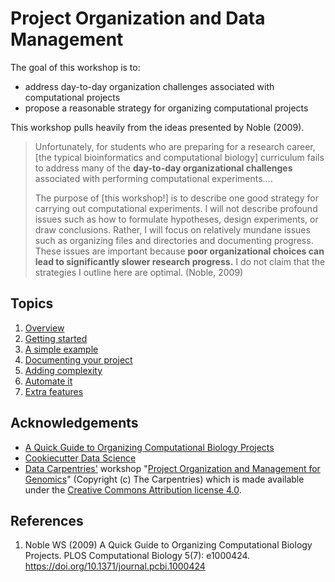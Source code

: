 Project Organization and Data Management
========================================

The goal of this workshop is to:

- address day-to-day organization challenges associated with computational projects
- propose a reasonable strategy for organizing computational projects

This workshop pulls heavily from the ideas presented by Noble (2009).

> Unfortunately, for students who are preparing for a research career, [the
> typical bioinformatics and computational biology] curriculum fails to address
> many of the **day-to-day organizational challenges** associated with
> performing computational experiments....
>
> The purpose of [this workshop!] is to describe one good strategy for carrying
> out computational experiments. I will not describe profound issues such as
> how to formulate hypotheses, design experiments, or draw conclusions. Rather,
> I will focus on relatively mundane issues such as organizing files and
> directories and documenting progress. These issues are important because
> **poor organizational choices can lead to significantly slower research
> progress.** I do not claim that the strategies I outline here are optimal.
> (Noble, 2009)



Topics
-------

1. [Overview](slides/00-preliminaries.md)
1. [Getting started](slides/01-getting-started.md)
1. [A simple example](slides/02-example-project.md)
1. [Documenting your project](slides/03-documentation.md)
1. [Adding complexity](slides/04-example-project.md)
1. [Automate it](slides/10-exercise-project-script.md)
1. [Extra features](slides/15-extra-features.md)


Acknowledgements
----------------

- [A Quick Guide to Organizing Computational Biology Projects][_i]
- [Cookiecutter Data Science][_g]
- [Data Carpentries'][_c] workshop "[Project Organization and Management for
  Genomics][_d]" (Copyright (c) The Carpentries) which is made available under
  the [Creative Commons Attribution license 4.0][_a].

References
----------

1. Noble WS (2009) A Quick Guide to Organizing Computational Biology Projects. PLOS Computational Biology 5(7): e1000424. https://doi.org/10.1371/journal.pcbi.1000424



<!-- LINKS -->

[_a]: https://creativecommons.org/licenses/by/4.0/
[_b]: https://creativecommons.org/licenses/by/4.0/legalcode
[_c]: https://datacarpentry.org/
[_d]: https://datacarpentry.org/organization-genomics
[_e]: https://datacarpentry.org/organization-genomics/01-tidiness.html#data-about-the-experiment
    "Data about the experiment [metadata]"
[_f]: https://datacarpentry.org/organization-genomics/01-tidiness.html#structuring-data-in-spreadsheets
    "Structuring data in spreadsheets"
[_g]: https://drivendata.github.io/cookiecutter-data-science/
[_h]: https://sciencehistory.org/education/scientific-biographies/james-watson-francis-crick-maurice-wilkins-and-rosalind-franklin/
[_i]: https://journals.plos.org/ploscompbiol/article?id=10.1371/journal.pcbi.1000424
    "A Quick Guide to Organizing Computational Biology Projects (Noble, 2009)"
[_k]: https://github.com/chendaniely/computational-project-cookie-cutter
    "A cookie cutter to set up a folder structure for a computational project (not affiliated with Cookiecutter software)"
[_l]: https://github.com/Reproducible-Science-Curriculum/rr-init
    "Research project initialization and organization following reproducible research guidelines"
[65db5d28]: https://google.github.io/styleguide/docguide/style.html
    "Markdown style guide | styleguide"

<!-- END -->
